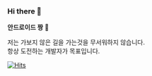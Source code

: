 
### Hi there 👋
**안드로이드 짱** 👻

저는 가보지 않은 길을 가는것을 무서워하지 않습니다.   
항상 도전하는 개발자가 목표입니다.  




[![Hits](https://hits.seeyoufarm.com/api/count/incr/badge.svg?url=https%3A%2F%2Fgithub.com%2Fghs5576%2Fghs5576%2Fblob%2F8de8c960a93c79c15d81631f27526f29b34049bb%2FREADME.md&count_bg=%2379C83D&title_bg=%23555555&icon=&icon_color=%23E7E7E7&title=hits&edge_flat=false)](https://hits.seeyoufarm.com)

<!--
**ghs5576/ghs5576** is a ✨ _special_ ✨ repository because its `README.md` (this file) appears on your GitHub profile.

Here are some ideas to get you started:

- 🔭 I’m currently working on ...
- 🌱 I’m currently learning ...
- 👯 I’m looking to collaborate on ...
- 🤔 I’m looking for help with ...
- 💬 Ask me about ...
- 📫 How to reach me: ...
- 😄 Pronouns: ...
- ⚡ Fun fact: ...
-->
